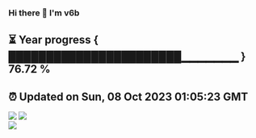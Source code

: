 ### Hi there 👋  I'm v6b  
⏳ Year progress { ███████████████████████▁▁▁▁▁▁▁ } 76.72 %
---
⏰ Updated on Sun, 08 Oct 2023 01:05:23 GMT
---
![](https://github-readme-stats.vercel.app/api?username=v6b&bg_color=30,e96443,904e95&title_color=fff&text_color=fff&layout=compact)
![](https://github-readme-stats.vercel.app/api/top-langs/?username=v6b&layout=compact&bg_color=30,e96443,904e95&title_color=fff&text_color=fff)  
![](https://gcore.jsdelivr.net/gh/v6b/v6b@main/assets/github-contribution-grid-snake.svg)

